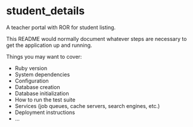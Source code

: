 # student_details
A teacher portal with ROR for student listing.

This README would normally document whatever steps are necessary to get the application up and running.

Things you may want to cover:

* Ruby version
* System dependencies
* Configuration
* Database creation
* Database initialization
* How to run the test suite
* Services (job queues, cache servers, search engines, etc.)
* Deployment instructions
* ...
